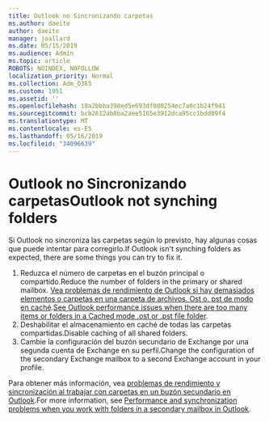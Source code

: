 ```yaml
---
title: Outlook no Sincronizando carpetas
ms.author: daeite
author: daeite
manager: joallard
ms.date: 05/15/2019
ms.audience: Admin
ms.topic: article
ROBOTS: NOINDEX, NOFOLLOW
localization_priority: Normal
ms.collection: Adm_O365
ms.custom: 1951
ms.assetid: ''
ms.openlocfilehash: 18a2bbba398ed5e693df080254ec7a0c1b24f941
ms.sourcegitcommit: bcb2612ab8ba2aee5165e3912dca95cc1bdd09f4
ms.translationtype: MT
ms.contentlocale: es-ES
ms.lasthandoff: 05/16/2019
ms.locfileid: "34096639"
---
```

# <a name="outlook-not-synching-folders"></a><span data-ttu-id="20353-102">Outlook no Sincronizando carpetas</span><span class="sxs-lookup"><span data-stu-id="20353-102">Outlook not synching folders</span></span>

<span data-ttu-id="20353-103">Si Outlook no sincroniza las carpetas según lo previsto, hay algunas cosas que puede intentar para corregirlo.</span><span class="sxs-lookup"><span data-stu-id="20353-103">If Outlook isn't synching folders as expected, there are some things you can try to fix it.</span></span>

1. <span data-ttu-id="20353-104">Reduzca el número de carpetas en el buzón principal o compartido.</span><span class="sxs-lookup"><span data-stu-id="20353-104">Reduce the number of folders in the primary or shared mailbox.</span></span> <span data-ttu-id="20353-105">[Vea problemas de rendimiento de Outlook si hay demasiados elementos o carpetas en una carpeta de archivos. Ost o. pst de modo en caché](https://support.microsoft.com/help/2768656).</span><span class="sxs-lookup"><span data-stu-id="20353-105">[See Outlook performance issues when there are too many items or folders in a Cached mode .ost or .pst file folder](https://support.microsoft.com/help/2768656).</span></span>
2. <span data-ttu-id="20353-106">Deshabilitar el almacenamiento en caché de todas las carpetas compartidas.</span><span class="sxs-lookup"><span data-stu-id="20353-106">Disable caching of all shared folders.</span></span>
3. <span data-ttu-id="20353-107">Cambie la configuración del buzón secundario de Exchange por una segunda cuenta de Exchange en su perfil.</span><span class="sxs-lookup"><span data-stu-id="20353-107">Change the configuration of the secondary Exchange mailbox to a second Exchange account in your profile.</span></span>
 
<span data-ttu-id="20353-108">Para obtener más información, vea [problemas de rendimiento y sincronización al trabajar con carpetas en un buzón secundario en Outlook](https://support.microsoft.com/help/3115602).</span><span class="sxs-lookup"><span data-stu-id="20353-108">For more information, see [Performance and synchronization problems when you work with folders in a secondary mailbox in Outlook](https://support.microsoft.com/help/3115602).</span></span>